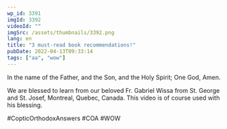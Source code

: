 ```yaml
---
wp_id: 3391
imgId: 3392
videoId: ""
imgSrc: /assets/thumbnails/3392.png
lang: en
title: "3 must-read book recommendations!"
pubDate: 2022-04-13T09:33:14
tags: ["aa", "wow"]
---
```


<!-- page: 6 -->

<p>In the name of the Father, and the Son, and the Holy Spirit; One God, Amen.</p>
<p>We are blessed to learn from our beloved Fr. Gabriel Wissa from St. George and St. Josef, Montreal, Quebec, Canada. This video is of course used with his blessing.</p>
<p>#CopticOrthodoxAnswers #COA #WOW</p>
